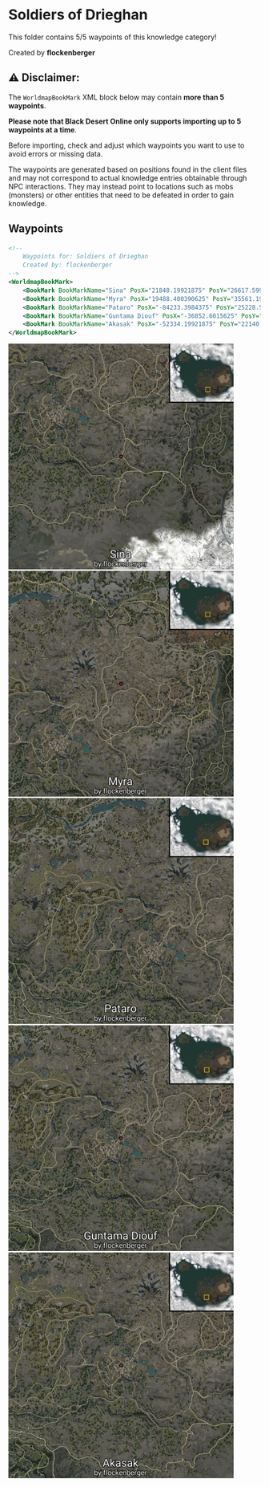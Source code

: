 # Soldiers of Drieghan

This folder contains 5/5 waypoints of this knowledge category!


Created by **flockenberger**

## ⚠️ Disclaimer:
The `WorldmapBookMark` XML block below may contain **more than 5 waypoints**.

**Please note that Black Desert Online only supports importing up to 5 waypoints at a time**.

Before importing, check and adjust which waypoints you want to use to avoid errors or missing data.

The waypoints are generated based on positions found in the client files and may not correspond to actual knowledge entries obtainable through NPC interactions.
They may instead point to locations such as mobs (monsters) or other entities that need to be defeated in order to gain knowledge.

## Waypoints
```xml
<!--
    Waypoints for: Soldiers of Drieghan
    Created by: flockenberger
-->
<WorldmapBookMark>
    <BookMark BookMarkName="Sina" PosX="21848.19921875" PosY="26617.599609375" PosZ="-452166.0" />
    <BookMark BookMarkName="Myra" PosX="19488.400390625" PosY="35561.19921875" PosZ="-340168.0" />
    <BookMark BookMarkName="Pataro" PosX="-84233.3984375" PosY="25228.599609375" PosZ="-361820.0" />
    <BookMark BookMarkName="Guntama Diouf" PosX="-36852.6015625" PosY="23828.30078125" PosZ="-394477.0" />
    <BookMark BookMarkName="Akasak" PosX="-52334.19921875" PosY="22140.900390625" PosZ="-404658.0" />
</WorldmapBookMark>
```

<img src="./Soldiers of Drieghan_Sina_Preview.webp" width="450"/> <img src="./Soldiers of Drieghan_Myra_Preview.webp" width="450"/> <img src="./Soldiers of Drieghan_Pataro_Preview.webp" width="450"/> <img src="./Soldiers of Drieghan_Guntama Diouf_Preview.webp" width="450"/> <img src="./Soldiers of Drieghan_Akasak_Preview.webp" width="450"/> 
